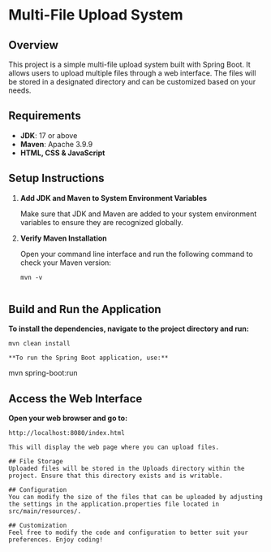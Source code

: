 # Multi-File Upload System

## Overview

This project is a simple multi-file upload system built with Spring Boot. It allows users to upload multiple files through a web interface. The files will be stored in a designated directory and can be customized based on your needs.

## Requirements

- **JDK**: 17 or above
- **Maven**: Apache 3.9.9
- **HTML, CSS & JavaScript**

## Setup Instructions

1. **Add JDK and Maven to System Environment Variables**

   Make sure that JDK and Maven are added to your system environment variables to ensure they are recognized globally.

2. **Verify Maven Installation**

   Open your command line interface and run the following command to check your Maven version:
   
   ```
   mvn -v


## Build and Run the Application

**To install the dependencies, navigate to the project directory and run:**
```
mvn clean install

**To run the Spring Boot application, use:**
```
mvn spring-boot:run

## Access the Web Interface

**Open your web browser and go to:**
```
http://localhost:8080/index.html

This will display the web page where you can upload files.

## File Storage
Uploaded files will be stored in the Uploads directory within the project. Ensure that this directory exists and is writable.

## Configuration
You can modify the size of the files that can be uploaded by adjusting the settings in the application.properties file located in src/main/resources/.

## Customization
Feel free to modify the code and configuration to better suit your preferences. Enjoy coding!
